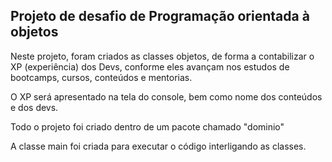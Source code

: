 ## Projeto de desafio de Programação orientada à objetos

Neste projeto, foram criados as classes objetos, de forma a contabilizar o XP (experiência) dos Devs, 
conforme eles avançam nos estudos de bootcamps, cursos, conteúdos e mentorias.

O XP será apresentado na tela do console, bem como nome dos conteúdos e dos devs. 

Todo o projeto foi criado dentro de um pacote chamado "dominio"

A classe main foi criada para executar o código interligando as classes.
